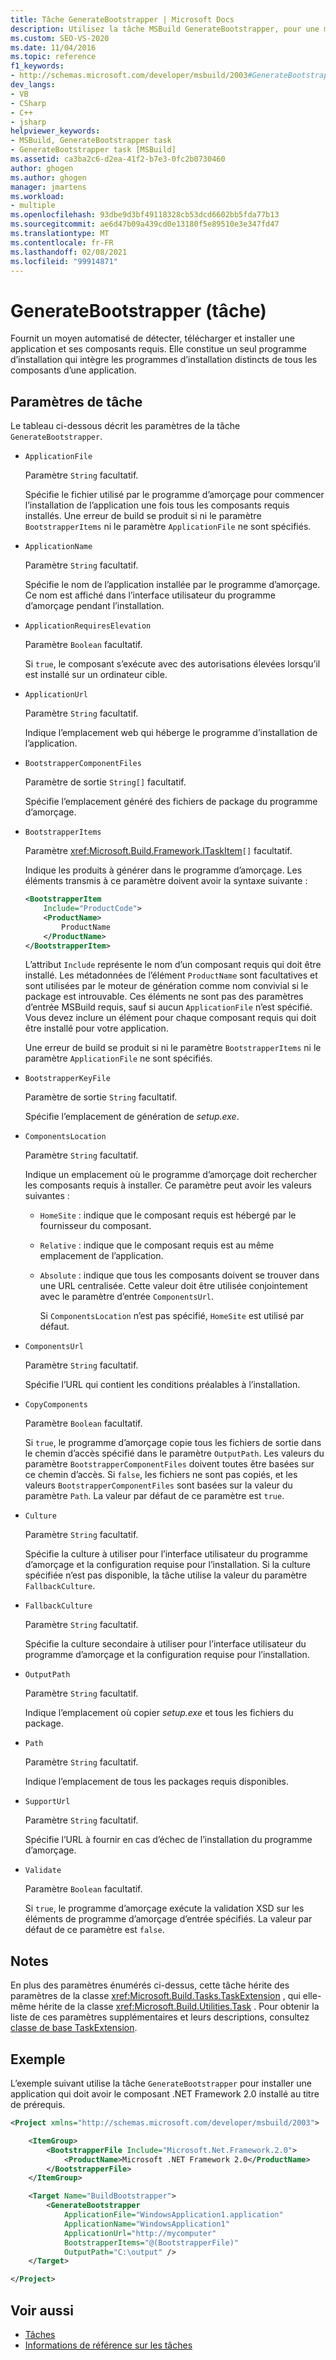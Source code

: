 ```yaml
---
title: Tâche GenerateBootstrapper | Microsoft Docs
description: Utilisez la tâche MSBuild GenerateBootstrapper, pour une méthode automatisée de détection, de téléchargement et d’installation d’une application et de ses conditions préalables.
ms.custom: SEO-VS-2020
ms.date: 11/04/2016
ms.topic: reference
f1_keywords:
- http://schemas.microsoft.com/developer/msbuild/2003#GenerateBootstrapper
dev_langs:
- VB
- CSharp
- C++
- jsharp
helpviewer_keywords:
- MSBuild, GenerateBootstrapper task
- GenerateBootstrapper task [MSBuild]
ms.assetid: ca3ba2c6-d2ea-41f2-b7e3-0fc2b0730460
author: ghogen
ms.author: ghogen
manager: jmartens
ms.workload:
- multiple
ms.openlocfilehash: 93dbe9d3bf49118328cb53dcd6602bb5fda77b13
ms.sourcegitcommit: ae6d47b09a439cd0e13180f5e89510e3e347fd47
ms.translationtype: MT
ms.contentlocale: fr-FR
ms.lasthandoff: 02/08/2021
ms.locfileid: "99914871"
---
```

# <a name="generatebootstrapper-task"></a>GenerateBootstrapper (tâche)

Fournit un moyen automatisé de détecter, télécharger et installer une application et ses composants requis. Elle constitue un seul programme d’installation qui intègre les programmes d’installation distincts de tous les composants d’une application.

## <a name="task-parameters"></a>Paramètres de tâche

Le tableau ci-dessous décrit les paramètres de la tâche `GenerateBootstrapper`.

- `ApplicationFile`

   Paramètre `String` facultatif.

   Spécifie le fichier utilisé par le programme d’amorçage pour commencer l’installation de l’application une fois tous les composants requis installés. Une erreur de build se produit si ni le paramètre `BootstrapperItems` ni le paramètre `ApplicationFile` ne sont spécifiés.

- `ApplicationName`

   Paramètre `String` facultatif.

   Spécifie le nom de l’application installée par le programme d’amorçage. Ce nom est affiché dans l’interface utilisateur du programme d’amorçage pendant l’installation.

- `ApplicationRequiresElevation`

   Paramètre `Boolean` facultatif.

   Si `true`, le composant s’exécute avec des autorisations élevées lorsqu’il est installé sur un ordinateur cible.

- `ApplicationUrl`

   Paramètre `String` facultatif.

   Indique l’emplacement web qui héberge le programme d’installation de l’application.

- `BootstrapperComponentFiles`

   Paramètre de sortie `String[]` facultatif.

   Spécifie l’emplacement généré des fichiers de package du programme d’amorçage.

- `BootstrapperItems`

   Paramètre <xref:Microsoft.Build.Framework.ITaskItem>`[]` facultatif.

   Indique les produits à générer dans le programme d’amorçage. Les éléments transmis à ce paramètre doivent avoir la syntaxe suivante :

  ```xml
  <BootstrapperItem
      Include="ProductCode">
      <ProductName>
          ProductName
      </ProductName>
  </BootstrapperItem>
  ```

   L’attribut `Include` représente le nom d’un composant requis qui doit être installé. Les métadonnées de l’élément `ProductName` sont facultatives et sont utilisées par le moteur de génération comme nom convivial si le package est introuvable. Ces éléments ne sont pas des paramètres d’entrée MSBuild requis, sauf si aucun `ApplicationFile` n’est spécifié. Vous devez inclure un élément pour chaque composant requis qui doit être installé pour votre application.

   Une erreur de build se produit si ni le paramètre `BootstrapperItems` ni le paramètre `ApplicationFile` ne sont spécifiés.

- `BootstrapperKeyFile`

   Paramètre de sortie `String` facultatif.

   Spécifie l’emplacement de génération de *setup.exe*.

- `ComponentsLocation`

   Paramètre `String` facultatif.

   Indique un emplacement où le programme d’amorçage doit rechercher les composants requis à installer. Ce paramètre peut avoir les valeurs suivantes :

  - `HomeSite` : indique que le composant requis est hébergé par le fournisseur du composant.

  - `Relative` : indique que le composant requis est au même emplacement de l’application.

  - `Absolute` : indique que tous les composants doivent se trouver dans une URL centralisée. Cette valeur doit être utilisée conjointement avec le paramètre d’entrée `ComponentsUrl`.

    Si `ComponentsLocation` n’est pas spécifié, `HomeSite` est utilisé par défaut.

- `ComponentsUrl`

   Paramètre `String` facultatif.

   Spécifie l’URL qui contient les conditions préalables à l’installation.

- `CopyComponents`

   Paramètre `Boolean` facultatif.

   Si `true`, le programme d’amorçage copie tous les fichiers de sortie dans le chemin d’accès spécifié dans le paramètre `OutputPath`. Les valeurs du paramètre `BootstrapperComponentFiles` doivent toutes être basées sur ce chemin d’accès. Si `false`, les fichiers ne sont pas copiés, et les valeurs `BootstrapperComponentFiles` sont basées sur la valeur du paramètre `Path`.  La valeur par défaut de ce paramètre est `true`.

- `Culture`

   Paramètre `String` facultatif.

   Spécifie la culture à utiliser pour l’interface utilisateur du programme d’amorçage et la configuration requise pour l’installation. Si la culture spécifiée n’est pas disponible, la tâche utilise la valeur du paramètre `FallbackCulture`.

- `FallbackCulture`

   Paramètre `String` facultatif.

   Spécifie la culture secondaire à utiliser pour l’interface utilisateur du programme d’amorçage et la configuration requise pour l’installation.

- `OutputPath`

   Paramètre `String` facultatif.

   Indique l’emplacement où copier *setup.exe* et tous les fichiers du package.

- `Path`

   Paramètre `String` facultatif.

   Indique l’emplacement de tous les packages requis disponibles.

- `SupportUrl`

   Paramètre `String` facultatif.

   Spécifie l’URL à fournir en cas d’échec de l’installation du programme d’amorçage.

- `Validate`

   Paramètre `Boolean` facultatif.

   Si `true`, le programme d’amorçage exécute la validation XSD sur les éléments de programme d’amorçage d’entrée spécifiés. La valeur par défaut de ce paramètre est `false`.

## <a name="remarks"></a>Notes

En plus des paramètres énumérés ci-dessus, cette tâche hérite des paramètres de la classe <xref:Microsoft.Build.Tasks.TaskExtension> , qui elle-même hérite de la classe <xref:Microsoft.Build.Utilities.Task> . Pour obtenir la liste de ces paramètres supplémentaires et leurs descriptions, consultez [classe de base TaskExtension](../msbuild/taskextension-base-class.md).

## <a name="example"></a>Exemple

L’exemple suivant utilise la tâche `GenerateBootstrapper` pour installer une application qui doit avoir le composant .NET Framework 2.0 installé au titre de prérequis.

```xml
<Project xmlns="http://schemas.microsoft.com/developer/msbuild/2003">

    <ItemGroup>
        <BootstrapperFile Include="Microsoft.Net.Framework.2.0">
            <ProductName>Microsoft .NET Framework 2.0</ProductName>
        </BootstrapperFile>
    </ItemGroup>

    <Target Name="BuildBootstrapper">
        <GenerateBootstrapper
            ApplicationFile="WindowsApplication1.application"
            ApplicationName="WindowsApplication1"
            ApplicationUrl="http://mycomputer"
            BootstrapperItems="@(BootstrapperFile)"
            OutputPath="C:\output" />
    </Target>

</Project>
```

## <a name="see-also"></a>Voir aussi

- [Tâches](../msbuild/msbuild-tasks.md)
- [Informations de référence sur les tâches](../msbuild/msbuild-task-reference.md)
